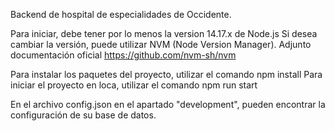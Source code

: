Backend de hospital de especialidades de Occidente.

Para iniciar, debe tener por lo menos la version 14.17.x de Node.js
Si desea cambiar la versión, puede utilizar NVM (Node Version Manager). Adjunto documentación oficial https://github.com/nvm-sh/nvm

Para instalar los paquetes del proyecto, utilizar el comando npm install
Para iniciar el proyecto en loca, utilizar el comando npm run start

En el archivo config.json en el apartado "development", pueden encontrar la configuración de su base de datos.
